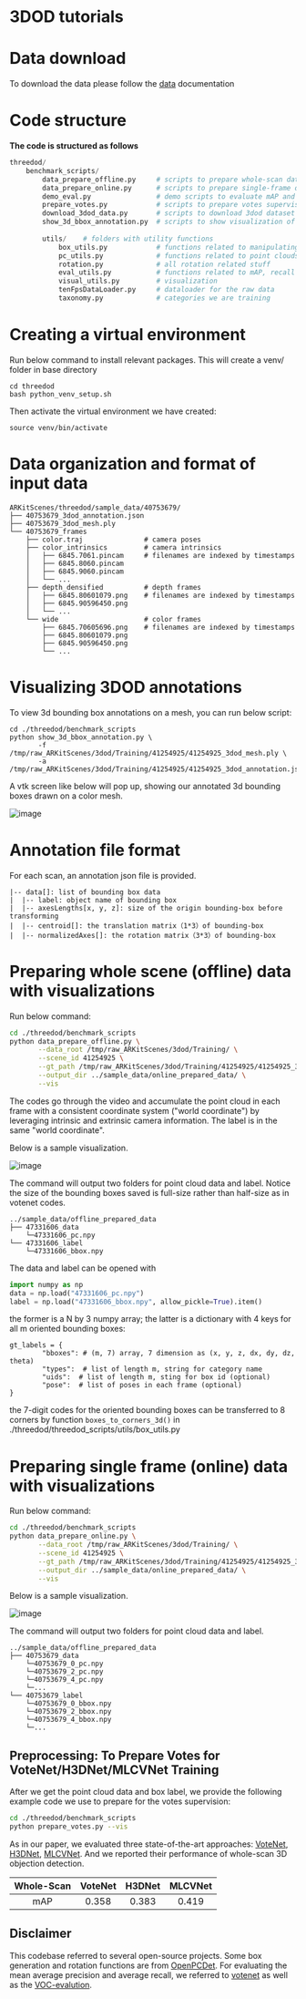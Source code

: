 # 3DOD tutorials

# Data download
To download the data please follow the [data](../DATA.md) documentation

# Code structure

**The code is structured as follows**
```python
threedod/
    benchmark_scripts/
        data_prepare_offline.py     # scripts to prepare whole-scan dataset
        data_prepare_online.py      # scripts to prepare single-frame dataset
        demo_eval.py                # demo scripts to evaluate mAP and recall
        prepare_votes.py            # scripts to prepare votes supervision for some sota approaches (votenet, h3dnet, mlcvnet)
        download_3dod_data.py       # scripts to download 3dod dataset
        show_3d_bbox_annotation.py  # scripts to show visualization of box with point cloud
        
        utils/    # folders with utility functions
            box_utils.py            # functions related to manipulating 3D boxes
            pc_utils.py             # functions related to point clouds
            rotation.py             # all rotation related stuff
            eval_utils.py           # functions related to mAP, recall evaluation
            visual_utils.py         # visualization
            tenFpsDataLoader.py     # dataloader for the raw data
            taxonomy.py             # categories we are training
```

# Creating a virtual environment

Run below command to install relevant packages. This will create a venv/ folder in base directory
```
cd threedod
bash python_venv_setup.sh
```

Then activate the virtual environment we have created:
```
source venv/bin/activate
```


# Data organization and format of input data

```
ARKitScenes/threedod/sample_data/40753679/
├── 40753679_3dod_annotation.json
├── 40753679_3dod_mesh.ply
└── 40753679_frames
    ├── color.traj               # camera poses
    ├── color_intrinsics         # camera intrinsics
    │   ├── 6845.7061.pincam     # filenames are indexed by timestamps
    │   ├── 6845.8060.pincam
    │   ├── 6845.9060.pincam
    │   └── ...
    ├── depth_densified          # depth frames
    │   ├── 6845.80601079.png    # filenames are indexed by timestamps
    │   ├── 6845.90596450.png
    │   └── ...
    └── wide                     # color frames
        ├── 6845.70605696.png    # filenames are indexed by timestamps
        ├── 6845.80601079.png
        ├── 6845.90596450.png
        └── ...
```

# Visualizing 3DOD annotations

To view 3d bounding box annotations on a mesh, you can run below script:
```
cd ./threedod/benchmark_scripts
python show_3d_bbox_annotation.py \
       -f /tmp/raw_ARKitScenes/3dod/Training/41254925/41254925_3dod_mesh.ply \
       -a /tmp/raw_ARKitScenes/3dod/Training/41254925/41254925_3dod_annotation.json
```

A vtk screen like below will pop up, showing our annotated 3d bounding boxes drawn on a color mesh.

![image](https://user-images.githubusercontent.com/7753049/144111638-8a12b74d-e051-4fdf-90a3-ca05305a3f20.png)

# Annotation file format
For each scan, an annotation json file is provided.

```buildoutcfg
|-- data[]: list of bounding box data
|  |-- label: object name of bounding box
|  |-- axesLengths[x, y, z]: size of the origin bounding-box before transforming
|  |-- centroid[]: the translation matrix（1*3）of bounding-box
|  |-- normalizedAxes[]: the rotation matrix（3*3）of bounding-box 
```

# Preparing whole scene (offline) data with visualizations

Run below command:
```sh
cd ./threedod/benchmark_scripts
python data_prepare_offline.py \
       --data_root /tmp/raw_ARKitScenes/3dod/Training/ \
       --scene_id 41254925 \
       --gt_path /tmp/raw_ARKitScenes/3dod/Training/41254925/41254925_3dod_annotation.json \
       --output_dir ../sample_data/online_prepared_data/ \
       --vis
```
The codes go through the video and accumulate the point cloud in each frame with a consistent coordinate system ("world coordinate") by leveraging intrinsic and extrinsic camera information. The label is in the same "world coordinate".

Below is a sample visualization.

![image](https://user-images.githubusercontent.com/7753049/144108436-bfc982e7-d52e-44e0-87a3-420c2f2c9e1e.png)

The command will output two folders for point cloud data and label. Notice the size of the bounding boxes saved is full-size rather than half-size as in votenet codes.
```buildoutcfg
../sample_data/offline_prepared_data
├── 47331606_data
    └─47331606_pc.npy
└── 47331606_label
    └─47331606_bbox.npy
```
The data and label can be opened with 
```python
import numpy as np
data = np.load("47331606_pc.npy")
label = np.load("47331606_bbox.npy", allow_pickle=True).item()
```
the former is a N by 3 numpy array; the latter is a dictionary with 4 keys for all m oriented bounding boxes: 
```
gt_labels = {
        "bboxes": # (m, 7) array, 7 dimension as (x, y, z, dx, dy, dz, theta)
        "types":  # list of length m, string for category name
        "uids":  # list of length m, sting for box id (optional)
        "pose":  # list of poses in each frame (optional)
}
```
the 7-digit codes for the oriented bounding boxes can be transferred to 8 corners by function `boxes_to_corners_3d()` in ./threedod/threedod_scripts/utils/box_utils.py

# Preparing single frame (online) data with visualizations

Run below command:
```sh
cd ./threedod/benchmark_scripts
python data_prepare_online.py \
       --data_root /tmp/raw_ARKitScenes/3dod/Training/ \
       --scene_id 41254925 \
       --gt_path /tmp/raw_ARKitScenes/3dod/Training/41254925/41254925_3dod_annotation.json \
       --output_dir ../sample_data/online_prepared_data/ \
       --vis
```

Below is a sample visualization.

![image](https://user-images.githubusercontent.com/7753049/144108491-37f56ecf-32a6-4291-a4c5-e4a358dfe8f9.png)

The command will output two folders for point cloud data and label.

```buildoutcfg
../sample_data/offline_prepared_data
├── 40753679_data
    └─40753679_0_pc.npy
    └─40753679_2_pc.npy
    └─40753679_4_pc.npy
    └─...
└── 40753679_label
    └─40753679_0_bbox.npy
    └─40753679_2_bbox.npy
    └─40753679_4_bbox.npy
    └─...
```

## Preprocessing: To Prepare Votes for VoteNet/H3DNet/MLCVNet Training
After we get the point cloud data and box label, we provide the following example code we use to prepare for the votes supervision:
```sh
cd ./threedod/benchmark_scripts
python prepare_votes.py --vis
```

As in our paper, we evaluated three state-of-the-art approaches: [VoteNet](https://github.com/facebookresearch/votenet), [H3DNet](https://github.com/zaiweizhang/H3DNet), [MLCVNet](https://github.com/NUAAXQ/MLCVNet). And we reported their performance of whole-scan 3D objection detection.

| Whole-Scan | VoteNet  | H3DNet  | MLCVNet  |
| :------:   | :------: | :-----: | :------: |
| mAP        | 0.358    | 0.383   | 0.419    |

## Disclaimer
This codebase referred to several open-source projects. Some box generation and rotation functions are from [OpenPCDet](https://github.com/open-mmlab/OpenPCDet).
For evaluating the mean average precision and average recall, we referred to [votenet](https://github.com/facebookresearch/votenet) as well as the [VOC-evalution](https://raw.githubusercontent.com/rbgirshick/py-faster-rcnn/master/lib/datasets/voc_eval.py).

